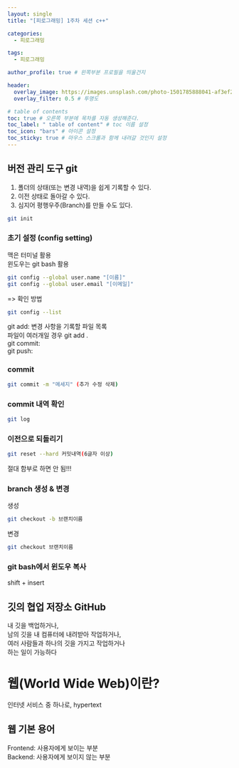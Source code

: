 ```yaml
---
layout: single
title: "[피로그래밍] 1주차 세션 c++"

categories:
  - 피로그래밍

tags:
  - 피로그래밍

author_profile: true # 왼쪽부분 프로필을 띄울건지

header:
  overlay_image: https://images.unsplash.com/photo-1501785888041-af3ef285b470?ixlib=rb-1.2.1&ixid=eyJhcHBfaWQiOjEyMDd9&auto=format&fit=crop&w=1350&q=80
  overlay_filter: 0.5 # 투명도

# table of contents
toc: true # 오른쪽 부분에 목차를 자동 생성해준다.
toc_label: " table of content" # toc 이름 설정
toc_icon: "bars" # 아이콘 설정
toc_sticky: true # 마우스 스크롤과 함께 내려갈 것인지 설정
---
```


## 버전 관리 도구 git

1. 폴더의 상태(또는 변경 내역)을 쉽게 기록할 수 있다.
2. 이전 상태로 돌아갈 수 있다.
3. 심지어 평행우주(Branch)를 만들 수도 있다.

```bash
git init
```

### 초기 설정 (config setting)

맥은 터미널 활용  
윈도우는 git bash 활용

```bash
git config --global user.name "[이름]"
git config --global user.email "[이메일]"
```

=> 확인 방법

```bash
git config --list
```

git add: 변경 사항을 기록할 파일 목록  
파일이 여러개일 경우 git add .  
git commit:  
git push:

### commit

```bash
git commit -m "메세지" (추가 수정 삭제)
```

### commit 내역 확인

```bash
git log
```

### 이전으로 되돌리기

```bash
git reset --hard 커밋내역(6글자 이상)
```

절대 함부로 하면 안 됨!!!

### branch 생성 & 변경

생성

```bash
git checkout -b 브랜치이름
```

변경

```bash
git checkout 브랜치이름
```

### git bash에서 윈도우 복사

shift + insert

## 깃의 협업 저장소 GitHub

내 깃을 백업하거나,  
남의 깃을 내 컴퓨터에 내려받아 작업하거나,  
여러 사람들과 하나의 깃을 가지고 작업하거나  
하는 일이 가능하다

# 웹(World Wide Web)이란?

인터넷 서비스 중 하나로, hypertext

## 웹 기본 용어

Frontend: 사용자에게 보이는 부분  
Backend: 사용자에게 보이지 않는 부분
